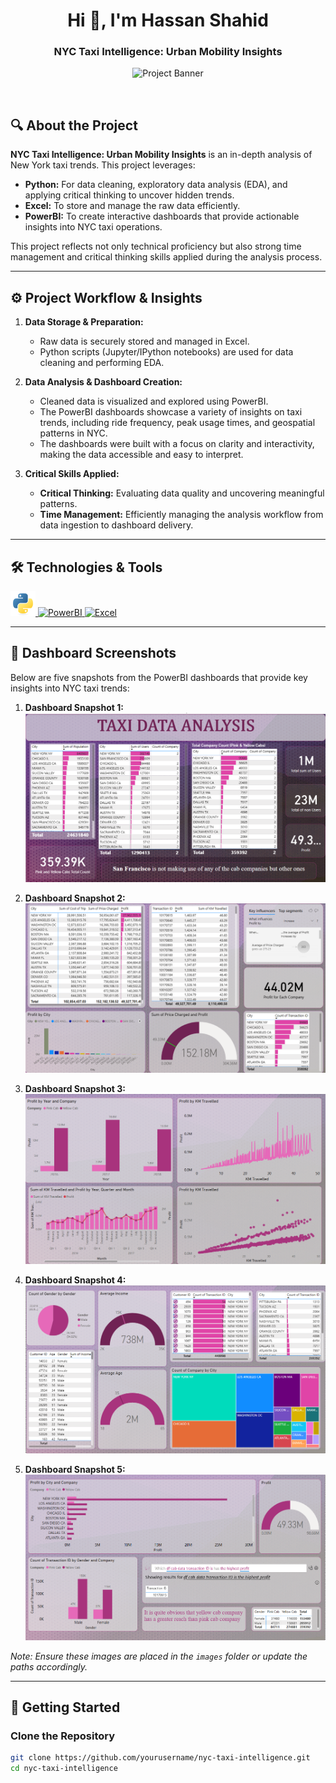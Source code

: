 <h1 align="center">Hi 👋, I'm Hassan Shahid</h1>
<h3 align="center">NYC Taxi Intelligence: Urban Mobility Insights</h3>

<p align="center">
  <img src="https://via.placeholder.com/800x200?text=NYC+Taxi+Intelligence" alt="Project Banner"/>
</p>

<br />

## 🔍 About the Project

**NYC Taxi Intelligence: Urban Mobility Insights** is an in-depth analysis of New York taxi trends. This project leverages:
- **Python:** For data cleaning, exploratory data analysis (EDA), and applying critical thinking to uncover hidden trends.
- **Excel:** To store and manage the raw data efficiently.
- **PowerBI:** To create interactive dashboards that provide actionable insights into NYC taxi operations.

This project reflects not only technical proficiency but also strong time management and critical thinking skills applied during the analysis process.

---

## ⚙️ Project Workflow & Insights

1. **Data Storage & Preparation:**  
   - Raw data is securely stored and managed in Excel.
   - Python scripts (Jupyter/IPython notebooks) are used for data cleaning and performing EDA.

2. **Data Analysis & Dashboard Creation:**  
   - Cleaned data is visualized and explored using PowerBI.
   - The PowerBI dashboards showcase a variety of insights on taxi trends, including ride frequency, peak usage times, and geospatial patterns in NYC.
   - The dashboards were built with a focus on clarity and interactivity, making the data accessible and easy to interpret.

3. **Critical Skills Applied:**  
   - **Critical Thinking:** Evaluating data quality and uncovering meaningful patterns.
   - **Time Management:** Efficiently managing the analysis workflow from data ingestion to dashboard delivery.

---

## 🛠️ Technologies & Tools

<p align="left">
  <a href="https://www.python.org" target="_blank">
    <img src="https://raw.githubusercontent.com/devicons/devicon/master/icons/python/python-original.svg" alt="Python" width="40" height="40"/>
  </a>
  <a href="https://powerbi.microsoft.com" target="_blank">
    <img src="https://upload.wikimedia.org/wikipedia/commons/f/fb/PowerBI_Logo.svg" alt="PowerBI" width="40" height="40"/>
  </a>
  <a href="https://www.microsoft.com/en-us/microsoft-365/excel" target="_blank">
    <img src="https://raw.githubusercontent.com/devicons/devicon/master/icons/excel/excel-original.svg" alt="Excel" width="40" height="40"/>
  </a>
</p>

---

## 📸 Dashboard Screenshots

Below are five snapshots from the PowerBI dashboards that provide key insights into NYC taxi trends:

1. **Dashboard Snapshot 1:**  
   ![Dashboard Snapshot 1](./images/Screenshot%202025-03-11%20011106.png)

2. **Dashboard Snapshot 2:**  
   ![Dashboard Snapshot 2](./images/Screenshot%202025-03-11%20011129.png)

3. **Dashboard Snapshot 3:**  
   ![Dashboard Snapshot 3](./images/Screenshot%202025-03-15%20110433.png)

4. **Dashboard Snapshot 4:**  
   ![Dashboard Snapshot 4](./images/Screenshot%202025-03-11%20011044.png)

5. **Dashboard Snapshot 5:**  
   ![Dashboard Snapshot 5](./images/Screenshot%202025-03-11%20013343.png)

*Note: Ensure these images are placed in the `images` folder or update the paths accordingly.*

---

## 📝 Getting Started

### Clone the Repository

```bash
git clone https://github.com/yourusername/nyc-taxi-intelligence.git
cd nyc-taxi-intelligence
